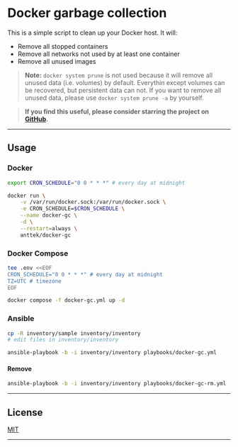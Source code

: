 # Docker garbage collection

This is a simple script to clean up your Docker host. It will:

* Remove all stopped containers
* Remove all networks not used by at least one container
* Remove all unused images

> **Note:** `docker system prune` is not used because it will remove all unused data (i.e. volumes) by default.
> Everythin except volumes can be recovered, but persistent data can not.
> If you want to remove all unused data, please use `docker system prune -a` by yourself.

> **If you find this useful, please consider starring the project on [GitHub](https://github.com/Anttek-io/docker-gc).**

---

## Usage

### Docker

```bash
export CRON_SCHEDULE="0 0 * * *" # every day at midnight

docker run \
    -v /var/run/docker.sock:/var/run/docker.sock \
    -e CRON_SCHEDULE=$CRON_SCHEDULE \
    --name docker-gc \
    -d \
    --restart=always \
    anttek/docker-gc
```

### Docker Compose

```bash
tee .env <<EOF
CRON_SCHEDULE="0 0 * * *" # every day at midnight
TZ=UTC # timezone
EOF

docker compose -f docker-gc.yml up -d
```

### Ansible

```bash
cp -R inventory/sample inventory/inventory
# edit files in inventory/inventory

ansible-playbook -b -i inventory/inventory playbooks/docker-gc.yml
```

#### Remove

```bash
ansible-playbook -b -i inventory/inventory playbooks/docker-gc-rm.yml
```

---

## License

[MIT](LICENSE)

[//]: # (README.md ends here)
[//]: # "vi: set ft=markdown :"

---
